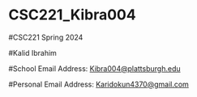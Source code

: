 # CSC221_Kibra004

#CSC221 Spring 2024

#Kalid Ibrahim

#School Email Address: Kibra004@plattsburgh.edu

#Personal Email Address: Karidokun4370@gmail.com
